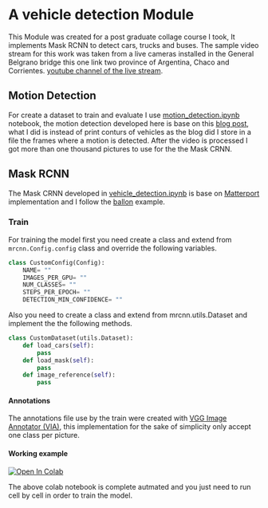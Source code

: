 # A vehicle detection Module
This Module was created for a post graduate collage course I took, It implements Mask RCNN to detect cars, trucks and buses. The 
sample video stream for this work was taken from a live cameras installed in the General Belgrano bridge this one link two province 
of Argentina, Chaco and Corrientes. [youtube channel of the live stream](https://www.youtube.com/watch?v=3FOSfwx2DEg).

## Motion Detection
For create a dataset to train and evaluate I use [motion_detection.ipynb](motion_detection.ipynb) notebook, the motion detection
developed here is base on this [blog post](https://www.analyticsvidhya.com/blog/2020/04/vehicle-detection-opencv-python/),
 what I did is instead of print conturs of vehicles as the blog did I store in a file the frames where a motion is detected.
After the video is processed I got more than one thousand pictures to use for the the Mask CRNN.

## Mask RCNN

The Mask CRNN developed in [vehicle_detection.ipynb](vehicle_detection.ipynb) is base on [Matterport](https://github.com/matterport/Mask_RCNN)
implementation and I follow the [ballon](https://github.com/matterport/Mask_RCNN/tree/master/samples/balloon) example. 
### Train
For training the model first you need create a class and extend from `mrcnn.Config.config` class and override the following variables.
```python
class CustomConfig(Config):
    NAME= ""
    IMAGES_PER_GPU= ""
    NUM_CLASSES= ""
    STEPS_PER_EPOCH= ""
    DETECTION_MIN_CONFIDENCE= ""
```
Also you need to create a class and extend from mrcnn.utils.Dataset and implement the the following methods.
```python
class CustomDataset(utils.Dataset):
    def load_cars(self):
        pass
    def load_mask(self):
        pass
    def image_reference(self):
        pass
```

#### Annotations
The annotations file use by the train were created with [VGG Image Annotator (VIA)](https://www.robots.ox.ac.uk/~vgg/software/via/),
this implementation for the sake of simplicity only accept one class per picture.

#### Working example
<a href="https://colab.research.google.com/github/martinezger/vehicle-detection-rcnn/blob/main/vehicle_detection.ipynb" target="_parent"><img src="https://colab.research.google.com/assets/colab-badge.svg" alt="Open In Colab"/></a>

The above colab notebook is complete autmated and you just need to run cell by cell in order to train the model.

